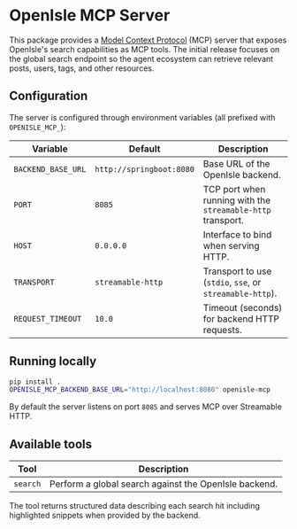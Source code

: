 # OpenIsle MCP Server

This package provides a [Model Context Protocol](https://modelcontextprotocol.io) (MCP) server
that exposes OpenIsle's search capabilities as MCP tools. The initial release focuses on the
global search endpoint so the agent ecosystem can retrieve relevant posts, users, tags, and
other resources.

## Configuration

The server is configured through environment variables (all prefixed with `OPENISLE_MCP_`):

| Variable | Default | Description |
| --- | --- | --- |
| `BACKEND_BASE_URL` | `http://springboot:8080` | Base URL of the OpenIsle backend. |
| `PORT` | `8085` | TCP port when running with the `streamable-http` transport. |
| `HOST` | `0.0.0.0` | Interface to bind when serving HTTP. |
| `TRANSPORT` | `streamable-http` | Transport to use (`stdio`, `sse`, or `streamable-http`). |
| `REQUEST_TIMEOUT` | `10.0` | Timeout (seconds) for backend HTTP requests. |

## Running locally

```bash
pip install .
OPENISLE_MCP_BACKEND_BASE_URL="http://localhost:8080" openisle-mcp
```

By default the server listens on port `8085` and serves MCP over Streamable HTTP.

## Available tools

| Tool | Description |
| --- | --- |
| `search` | Perform a global search against the OpenIsle backend. |

The tool returns structured data describing each search hit including highlighted snippets when
provided by the backend.


